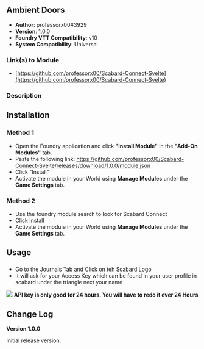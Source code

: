 ## Ambient Doors

* **Author**: professorx00#3929
* **Version**: 1.0.0
* **Foundry VTT Compatibility**: v10
* **System Compatibility**: Universal

### Link(s) to Module
* [https://github.com/professorx00/Scabard-Connect-Svelte](https://github.com/professorx00/Scabard-Connect-Svelte)

### Description


## Installation
### Method 1
* Open the Foundry application and click **"Install Module"** in the **"Add-On Modules"** tab.
* Paste the following link: https://github.com/professorx00/Scabard-Connect-Svelte/releases/download/1.0.0/module.json
* Click "Install"
* Activate the module in your World using **Manage Modules** under the **Game Settings** tab.
### Method 2
* Use the foundry module search to look for Scabard Connect
* Click Install
* Activate the module in your World using **Manage Modules** under the **Game Settings** tab.

## Usage
###
* Go to the Journals Tab and Click on teh Scabard Logo
* It will ask for your Access Key which can be found in your user profile in scabard under the triangle next your name
<img src="modules/scabard-connect/public/images/APIAccessToken.png" />
<strong> API key is only good for 24 hours. You will have to redo it ever 24 Hours </strong>

## Change Log

**Version 1.0.0**

Initial release version.

